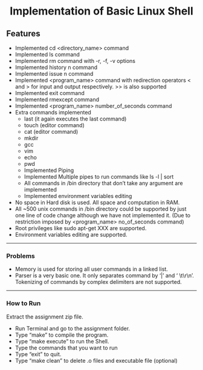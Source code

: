 # <center>Implementation of Basic Linux Shell</center>

## Features
- Implemented cd <directory_name> command
- Implemented ls command
- Implemented rm command with -r, -f, -v options
- Implemented history n command
- Implemented issue n command
- Implemented <program_name> command with redirection operators < and > for input and output respectively. >> is 
  also supported
- Implemented exit command
- Implemented rmexcept command
- Implemented <program_name> number_of_seconds command
- Extra commands implemented
  - last (it again executes the last command)
  - touch (editor command)
  - cat (editor command)
  - mkdir
  - gcc
  - vim
  - echo
  - pwd
  - Implemented Piping
  - Implemented Multiple pipes to run commands like ls -l | sort
  - All commands in /bin directory that don’t take any argument are implemented
  - Implemented environment variables editing
- No space in Hard disk is used. All space and computation in RAM.
- All ~500 unix commands in /bin directory could be supported by just one line of code change although we have not 
  implemented it. (Due to restriction imposed by <program_name> no_of_seconds command)
- Root privileges like sudo apt-get XXX are supported.
- Environment variables editing are supported.

***
### Problems
- Memory is used for storing all user commands in a linked list.
- Parser is a very basic one. It only separates command by ‘|’ and ‘ \t\r\n’. Tokenizing of commands by
  complex delimiters are not supported.
***
### How to Run
Extract the assignment zip file.
- Run Terminal and go to the assignment folder.
- Type “make” to compile the program.
- Type “make execute” to run the Shell.
- Type the commands that you want to run
- Type “exit” to quit.
- Type “make clean” to delete .o files and executable file (optional)

